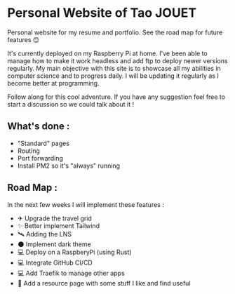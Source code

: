 # Personal Website of Tao JOUET

Personal website for my resume and portfolio. See the road map for future features 😊

It's currently deployed on my Raspberry Pi at home. I've been able to manage how to make it work headless and add ftp to deploy newer versions regularly. My main objective with this site is to showcase all my abilities in computer science and to progress daily. I will be updating it regularly as I become better at programming.

Follow along for this cool adventure. If you have any suggestion feel free to start a discussion so we could talk about it ! 

## What's done :
  * "Standard" pages
  * Routing
  * Port forwarding
  * Install PM2 so it's "always" running


## Road Map :

In the next few weeks I will implement these features :
  * ✈ Upgrade the travel grid
  * ✨ Better implement Tailwind
  * 🛰 Adding the LNS
  * 🌑 Implement dark theme
  * 💻 Deploy on a RaspberyPi (using Rust)
  * 💻 Integrate GitHub CI/CD
  * 💻 Add Traefik to manage other apps
  * 🍳 Add a resource page with some stuff I like and find useful
